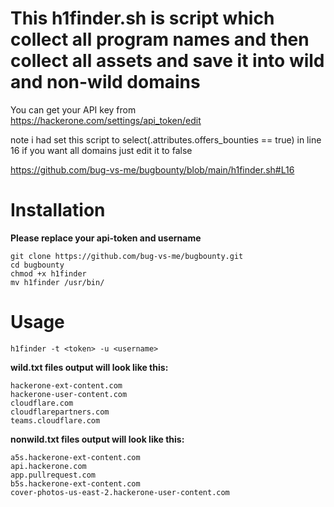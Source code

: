# This h1finder.sh is script which collect all program names and then collect all assets and save it into wild and non-wild domains 

You can get your API key from https://hackerone.com/settings/api_token/edit  

note i had set this script to select(.attributes.offers_bounties == true)  in line 16 if you want all domains just edit it to false

https://github.com/bug-vs-me/bugbounty/blob/main/h1finder.sh#L16

# Installation

**Please replace your api-token and username**
```
git clone https://github.com/bug-vs-me/bugbounty.git
cd bugbounty
chmod +x h1finder
mv h1finder /usr/bin/
```

# Usage
```
h1finder -t <token> -u <username>
```

**wild.txt files output will look like this:**
```
hackerone-ext-content.com
hackerone-user-content.com
cloudflare.com
cloudflarepartners.com
teams.cloudflare.com
```

**nonwild.txt files output will look like this:**
```
a5s.hackerone-ext-content.com
api.hackerone.com
app.pullrequest.com
b5s.hackerone-ext-content.com
cover-photos-us-east-2.hackerone-user-content.com
```
